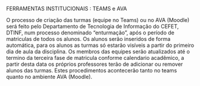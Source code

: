 FERRAMENTAS INSTITUCIONAIS : TEAMS e AVA

O processo de criação das turmas (equipe no Teams) ou no AVA (Moodle) será feito pelo Departamento de Tecnologia de Informação do CEFET, DTINF, num processo denominado “enturmação”, após o período de matriculas de todos os alunos. 
Os alunos serão inseridos de forma automática, para os alunos as turmas só estarão visíveis a partir do primeiro dia de aula da disciplina. Os membros das equipes serão atualizados até o termino da terceira fase de matricula conforme calendario acadêmico, a partir desta data os próprios professores terão de adicionar ou remover alunos das turmas.
Estes procedimentos acontecerão tanto no teams quanto no ambiente AVA (Moodle).
